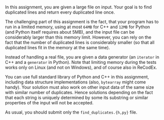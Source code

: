 In this assignment, you are given a large file on input. Your goal is to find
duplicated lines and return every duplicated line once.

The challenging part of this assignment is the fact, that your program has to
run in a limited memory, using at most `64MB` for C++ and `12MB` for Python
(and Python itself requires about 5MB), and the input file can be considerably
larger than this memory limit. However, you can rely on the fact that the
number of duplicated lines is considerably smaller (so that all duplicated
lines fit in the memory at the same time).

Instead of handling a real file, you are given a data generator (an `iterator`
in C++ and a `generator` in Python). Note that limiting memory during the
tests works only on Linux (and not on Windows), and of course also in ReCodEx.

You can use full standard library of Python and C++ in this assignment,
including data structure implementations (also, `bytearray` might come handy).
Your solution must also work on other input data of the same size with similar
number of duplicates. Hence solutions depending on the fact that each string is
uniquely determined by some its substring or similar properties of the input
will not be accepted.

As usual, you should submit only the `find_duplicates.{h,py}` file.

